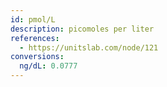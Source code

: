 ```yaml
---
id: pmol/L
description: picomoles per liter
references:
  - https://unitslab.com/node/121
conversions:
  ng/dL: 0.0777
---
```

